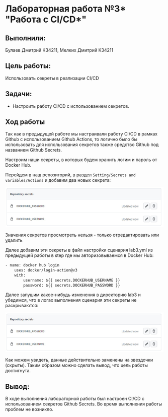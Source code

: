 
# Лабораторная работа №3* "Работа с CI/CD*"

## Выполнили: 
Булаев Дмитрий K34211, Мелких Дмитрий K34211

## Цель работы:
Использовать секреты в реализации CI/CD

## Задачи:
* Настроить работу CI/CD c использованием секретов. 

## Ход работы

Так как в предыдущей работе мы настраивали работу CI/CD в рамках Github с использованием Github Actions, то логично было бы использовать для использования секретов также средство Github под названием Github Secrets.

Настроим наши секреты, в которых будем хранить логим и пароль от Docker Hub.

Перейдем в наш репозиторий, в раздел `Setting/Secrets and variables/Actions` и добавим два новых секрета:

![1](./img/1.jpg)

Значения секретов просмотреть нельзя - только отредактировать или удалить

Далее добавим эти секреты в файл настройки сценария lab3.yml из предыдущей работы в step где мы авторизовываемся в Docker Hub:

```
- name: docker hub login
    uses: docker/login-action@v3
    with:
        username: ${{ secrets.DOCKERHUB_USERNAME }}
        password: ${{ secrets.DOCKERHUB_PASSWORD }}
```

Далее запушим какое-нибудь изменения в директорию lab3 и убедимся, что в логах выполнения сценария эти секреты не раскрываются:

![2](./img/1.jpg)

Как можем увидеть, данные действительно заменены на звездочки (скрыты). Таким образом можно сделать вывод, что цель работы достигнута.

## Вывод:
В ходе выполнения лабораторной работы был настроен CI/CD с использованием секретов Github Secrets. Во время выполнения работы проблем не возникло. 